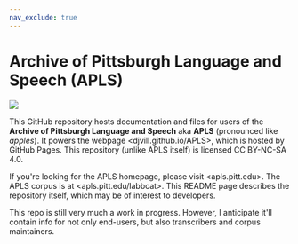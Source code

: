 ```yaml
---
nav_exclude: true
---
```


# Archive of Pittsburgh Language and Speech (APLS)

[![](https://i.creativecommons.org/l/by-nc-sa/4.0/88x31.png)](https://creativecommons.org/licenses/by-nc-sa/4.0/)

This GitHub repository hosts documentation and files for users of the **Archive of Pittsburgh Language and Speech** aka **APLS** (pronounced like _apples_).
It powers the webpage <djvill.github.io/APLS>, which is hosted by GitHub Pages.
This repository (unlike APLS itself) is licensed CC BY-NC-SA 4.0.


If you're looking for the APLS homepage, please visit <apls.pitt.edu>.
The APLS corpus is at <apls.pitt.edu/labbcat>.
This README page describes the repository itself, which may be of interest to developers.


This repo is still very much a work in progress.
However, I anticipate it'll contain info for not only end-users, but also transcribers and corpus maintainers.

